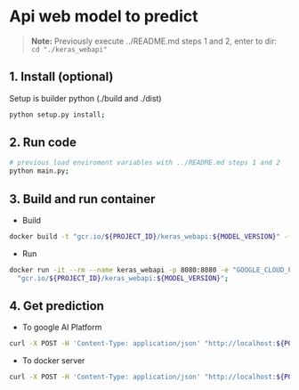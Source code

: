 # Api web model to predict

> **Note:** Previously execute ../README.md steps 1 and 2, enter to dir:
  </br> `cd "./keras_webapi"`


## 1. Install (optional)
Setup is builder python (./build and ./dist)
```bash
python setup.py install;
```

## 2. Run code
```bash
# previous load enviroment variables with ../README.md steps 1 and 2
python main.py;
```

## 3. Build and run container
- Build
```bash
docker build -t "gcr.io/${PROJECT_ID}/keras_webapi:${MODEL_VERSION}" -f "Dockerfile" "./";
```
- Run
```bash
docker run -it --rm --name keras_webapi -p 8080:8080 -e "GOOGLE_CLOUD_PROJECT=${PROJECT_ID}" \
  "gcr.io/${PROJECT_ID}/keras_webapi:${MODEL_VERSION}";
```

## 4. Get prediction
- To google AI Platform
```bash
curl -X POST -H 'Content-Type: application/json' "http://localhost:${PORT}/api/keras/${JOB_NAME}" -d "${BODY}";
```

- To docker server
```bash
curl -X POST -H 'Content-Type: application/json' "http://localhost:${PORT}/api/keras-host" -d "${BODY}";
```
